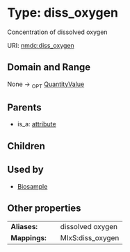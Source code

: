
# Type: diss_oxygen


Concentration of dissolved oxygen

URI: [nmdc:diss_oxygen](https://microbiomedata/meta/diss_oxygen)


## Domain and Range

None ->  <sub>OPT</sub> [QuantityValue](QuantityValue.md)

## Parents

 *  is_a: [attribute](attribute.md)

## Children


## Used by

 * [Biosample](Biosample.md)

## Other properties

|  |  |  |
| --- | --- | --- |
| **Aliases:** | | dissolved oxygen |
| **Mappings:** | | MIxS:diss_oxygen |

